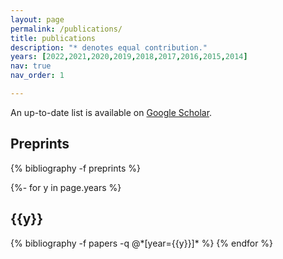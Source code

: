 ```yaml
---
layout: page
permalink: /publications/
title: publications
description: "* denotes equal contribution."
years: [2022,2021,2020,2019,2018,2017,2016,2015,2014]
nav: true
nav_order: 1

---
```

<!-- _pages/publications.md -->
<p>An up-to-date list is available on <a href="https://scholar.google.com/citations?user=4RU_vSQAAAAJ" target="_blank" rel="noopener noreferrer">Google Scholar</a>.</p>
<div class="publications">

<h2 class="year">Preprints</h2>
{% bibliography -f preprints %}


{%- for y in page.years %}
  <h2 class="year">{{y}}</h2>
  {% bibliography -f papers -q @*[year={{y}}]* %}
{% endfor %}

</div>
